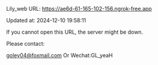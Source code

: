 Lily_web URL: https://ae6d-61-165-102-156.ngrok-free.app

Updated at: 2024-12-10 19:58:11

If you cannot open this URL, the server might be down.

Please contact: 

goley04@foxmail.com Or Wechat:GL_yeaH